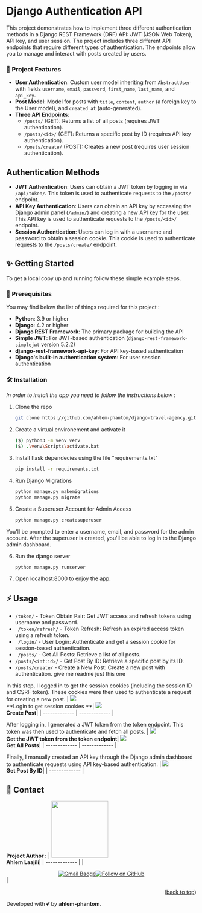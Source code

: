 # Django Authentication API

This project demonstrates how to implement three different authentication methods in a Django REST Framework (DRF) API: JWT (JSON Web Token), API key, and user session. The project includes three different API endpoints that require different types of authentication. The endpoints allow you to manage and interact with posts created by users.

### 📐 Project Features 

- **User Authentication**: Custom user model inheriting from `AbstractUser` with fields `username`, `email`, `password`, `first_name`, `last_name`, and `api_key`.
- **Post Model**: Model for posts with `title`, `content`, `author` (a foreign key to the User model), and `created_at` (auto-generated).
- **Three API Endpoints**:
  - `/posts/` (GET): Returns a list of all posts (requires JWT authentication).
  - `/posts/<id>/` (GET): Returns a specific post by ID (requires API key authentication).
  - `/posts/create/` (POST): Creates a new post (requires user session authentication).

## Authentication Methods

- **JWT Authentication**: Users can obtain a JWT token by logging in via `/api/token/`. This token is used to authenticate requests to the `/posts/` endpoint.
- **API Key Authentication**: Users can obtain an API key by accessing the Django admin panel (`/admin/`) and creating a new API key for the user. This API key is used to authenticate requests to the `/posts/<id>/` endpoint.
- **Session Authentication**: Users can log in with a username and password to obtain a session cookie. This cookie is used to authenticate requests to the `/posts/create/` endpoint.

## ✨ Getting Started
To get a local copy up and running follow these simple example steps.


### 🚧 Prerequisites

You may find below the list of things required for this project :
- **Python**: 3.9 or higher
- **Django**: 4.2 or higher
- **Django REST Framework**: The primary package for building the API
- **Simple JWT**: For JWT-based authentication (`django-rest-framework-simplejwt` version 5.2.2)
- **django-rest-framework-api-key**: For API key-based authentication
- **Django's built-in authentication system**: For user session authentication


 ### 🛠 Installation
_In order to install the app you need to follow the instructions below :_
1. Clone the repo
   ```sh
   git clone https://github.com/ahlem-phantom/django-travel-agency.git
   ```

2. Create a virtual environement and activate it 
   ```sh
   ($) python3 -m venv venv
   ($) .\venv\Scripts\activate.bat
   ```  
3. Install flask dependecies using the file "requirements.txt"
   ```sh
   pip install -r requirements.txt
   ```

4. Run Django Migrations 
   ```sh
   python manage.py makemigrations
   python manage.py migrate
   ```

5. Create a Superuser Account for Admin Access
   ```sh
   python manage.py createsuperuser
   ```
You'll be prompted to enter a username, email, and password for the admin account. After the superuser is created, you'll be able to log in to the Django admin dashboard.

6. Run the django server
   ```sh
   python manage.py runserver
   ```

7. Open localhost:8000 to enjoy the app.


## ⚡ Usage
  - `/token/`  - Token Obtain Pair: Get JWT access and refresh tokens using username and password.
  - ` /token/refresh/`  - Token Refresh: Refresh an expired access token using a refresh token.
  - ` /login/`  - User Login: Authenticate and get a session cookie for session-based authentication.
  - ` /posts/`  - Get All Posts: Retrieve a list of all posts.
  - `/posts/<int:id>/`  - Get Post By ID: Retrieve a specific post by its ID.
  - `/posts/create/`  - Create a New Post: Create a new post with authentication. give me readme just this one


In this step, I logged in to get the session cookies (including the session ID and CSRF token). These cookies were then used to authenticate a request for creating a new post.
| <img src="https://github.com/user-attachments/assets/10013867-4057-470e-8e33-399e9408f706" /><br> **Login to get session cookies **| <img src="https://github.com/user-attachments/assets/e18daf12-11d7-4393-8dd8-e518c8e507ee" />  <br>**Create Post**| 
| ------------- | ------------- | 

After logging in, I generated a JWT token from the token endpoint. This token was then used to authenticate and fetch all posts.
| <img src="https://github.com/user-attachments/assets/06ed6a87-38bc-4c72-b594-4a02040df8de" /><br> **Get the JWT token from the token endpoint**| <img src="https://github.com/user-attachments/assets/4cc552a6-cac8-4eb1-92bd-dde8f819343a" />  <br>**Get All Posts**| 
| ------------- | ------------- | 

Finally, I manually created an API key through the Django admin dashboard to authenticate requests using API key-based authentication.
| <img src="https://github.com/user-attachments/assets/ac732a65-74d6-46c3-98e7-ca3f65321df4" /><br> **Get Post By ID**|
| ------------- | 



<!-- CONTACT -->
## 💌 Contact

<b>Project Author :</b> 
| <img src="https://user-images.githubusercontent.com/78981558/157719496-9aec4730-512f-4188-87ca-8dbe6271ebfc.jpg" width="150" height="150"/>  <br> **Ahlem Laajili**| 
| ------------- |
|<div align="center"><a href="mailto:ahlem.laajili@esprit.tn"><img src="https://img.shields.io/badge/Gmail-D14836?style=for-the-badge&logo=gmail&logoColor=white" alt="Gmail Badge"/></a><a href="https://github.com/ahlem-phantom"><img title="Follow on GitHub" src="https://img.shields.io/badge/GitHub-100000?style=for-the-badge&logo=github&logoColor=white"/></a></div>  |


<p align="right">(<a href="#top">back to top</a>)</p>




Developed with 💕 by **ahlem-phantom**.
